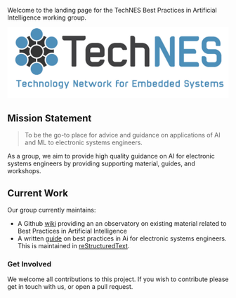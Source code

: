 Welcome to the landing page for the TechNES Best Practices in Artificial Intelligence working group.

![logo](assets/images/technes4b.jpg)

## Mission Statement

> To be the go-to place for advice and guidance on applications of AI and ML to electronic systems engineers.

As a group, we aim to provide high quality guidance on AI for electronic systems engineers by providing supporting material, guides, and workshops.

## Current Work
Our group currently maintains:
  - A Github [wiki](https://github.com/TechNES-UK/ai-observatory/wiki) providing an an observatory on existing material related to Best Practices in Artificial Intelligence
  - A written [guide](https://github.com/TechNES-UK/best_practice_for_ai) on best practices in Ai for electronic systems engineers. This is maintained in [reStructuredText](https://docutils.sourceforge.io/rst.html).

### Get Involved
We welcome all contributions to this project. If you wish to contribute please get in touch with us, or open a pull request.
